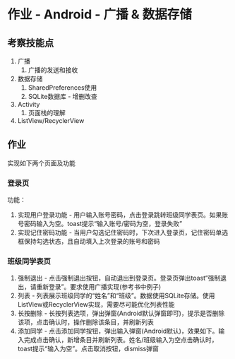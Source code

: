 # 作业 - Android - 广播 & 数据存储

## 考察技能点

1. 广播
   1. 广播的发送和接收
2. 数据存储
   1. SharedPreferences使用
   2. SQLite数据库 - 增删改查
3. Activity
   1. 页面栈的理解
4. ListView/RecyclerView

## 作业

实现如下两个页面及功能

### 登录页

功能：

1. 实现用户登录功能     - 用户输入账号密码，点击登录跳转班级同学表页。如果账号密码输入为空。toast提示“输入账号/密码为空，登录失败”
2. 实现记住密码功能     - 当用户勾选记住密码时，下次进入登录页，记住密码单选框保持勾选状态，且自动填入上次登录的账号和密码

### 班级同学表页

1. 强制退出 - 点击强制退出按钮，自动退出到登录页。登录页弹出toast“强制退出，请重新登录”。要求使用广播实现(参考书中例子)
2. 列表        - 列表展示班级同学的“姓名”和“班级”。数据使用SQLite存储。使用ListView或RecyclerView实现，需要尽可能优化列表性能
3. 长按删除    - 长按列表选项，弹出弹窗(Android默认弹窗即可)，提示是否删除该项，点击确认时，操作删除该条目，并刷新列表
4. 添加同学    - 点击添加同学按钮，弹出输入弹窗(Android默认)，效果如下。输入完成点击确认，新增条目并刷新列表。姓名/班级输入为空点击确认时，toast提示“输入为空”。点击取消按钮，dismiss弹窗
